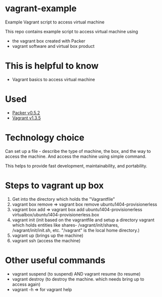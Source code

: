 vagrant-example
===============

Example Vagrant script to access virtual machine


This repo contains example script to access virtual machine using
* the vagrant box created with Packer
* vagrant software and virtual box product


# This is helpful to know

* Vagrant basics to access virtual machine


# Used

* [Packer v0.5.2](http://www.packer.io/docs)
* [Vagrant v1.3.5](https://docs.vagrantup.com/v2/getting-started/)


# Technology choice

Can set up a file - describe the type of machine, the box, and the way to access the machine. And access the machine using simple command.

This helps to provide fast development, maintainability, and portability.




# Steps to vagrant up box

1. Get into the directory which holds the "Vagrantfile"
2. vagrant box remove <box name> => vagrant box remove ubuntu1404-provisionerless
3. vagrant box add <box name> <box path> => vagrant box add ubuntu1404-provisionerless virtualbox/ubuntu1404-provisionerless.box
4. vagrant init (init based on the vagrantfile and setup a directory vagrant which holds entities like shares- /vagrant/init/shares, /vagrant/init/init.sh, etc. "/vagrant" is the local home directory.)
5. vagrant up (brings up the machine)
6. vagrant ssh (access the machine)


# Other useful commands

* vagrant suspend (to suspend) AND vagrant resume (to resume)
* vagrant destroy (to destroy the machine. which needs bring up to access again)
* vagrant -h => for vagrant help